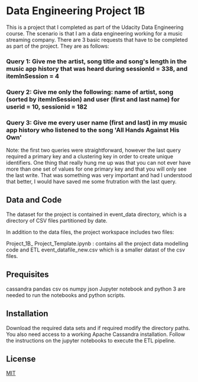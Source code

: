 # Data Engineering Project 1B

This is a project that I completed as part of the Udacity Data Engineering course. The scenario is that I am a data engineering working for a music streaming company. There are 3 basic requests that have to be completed as part of the project. They are as follows:
### Query 1:  Give me the artist, song title and song's length in the music app history that was heard during sessionId = 338, and itemInSession = 4
### Query 2: Give me only the following: name of artist, song (sorted by itemInSession) and user (first and last name) for userid = 10, sessionid = 182
### Query 3: Give me every user name (first and last) in my music app history who listened to the song 'All Hands Against His Own'

Note: the first two queries were straightforward, however the last query required a primary key and a clustering key in order to create unique identifiers. One thing that really hung me up was that you can not ever have more than one set of values for one primary key and that you will only see the last write. That was something was very important and had I understood that better, I would have saved me some frutration with the last query.

## Data and Code

The dataset for the project is contained in event_data directory, which is a directory of CSV files partitioned by date.

In addition to the data files, the project workspace includes two files:

Project_1B_ Project_Template.ipynb : contains all the project data modelling code and ETL
event_datafile_new.csv which is a smaller datast of the csv files. 


## Prequisites
cassandra
pandas
csv
os
numpy
json Jupyter notebook and python 3 are needed to run the notebooks and python scripts.



## Installation
Download the required data sets and if required modify the directory paths. You also need access to a working Apache Cassandra installation. Follow the instructions on the jupyter notebooks to execute the ETL pipeline.

## License
[MIT](https://choosealicense.com/licenses/mit/)
